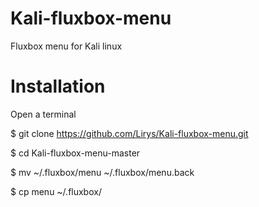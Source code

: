# Kali-fluxbox-menu
Fluxbox menu for Kali linux

# Installation

Open a terminal

$ git clone https://github.com/Lirys/Kali-fluxbox-menu.git

$ cd Kali-fluxbox-menu-master

$ mv ~/.fluxbox/menu ~/.fluxbox/menu.back

$ cp menu ~/.fluxbox/
